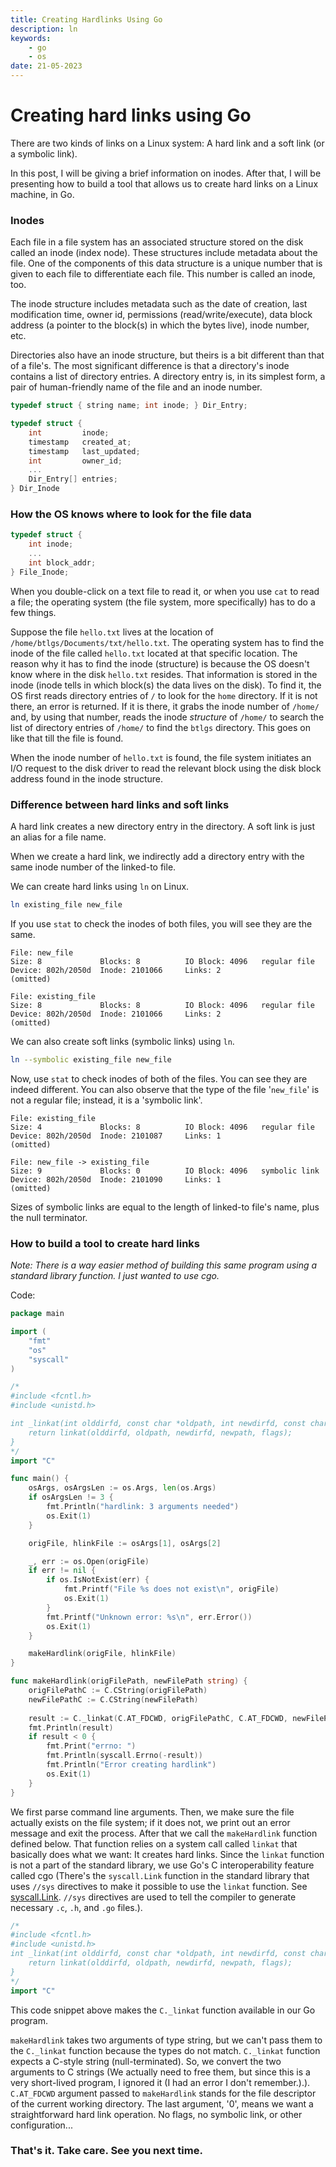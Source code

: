 ```yaml
---
title: Creating Hardlinks Using Go
description: ln
keywords:
    - go
    - os
date: 21-05-2023
---
```


# Creating hard links using Go

There are two kinds of links on a Linux system: A hard link and a soft link (or a symbolic link).

In this post, I will be giving a brief information on inodes. After that, I will be presenting how to build a tool that allows us to create hard links on a Linux machine, in Go. 

### Inodes

Each file in a file system has an associated structure stored on the disk called an inode (index node). These structures include metadata about the file. One of the components of this data structure is a unique number that is given to each file to differentiate each file. This number is called an inode, too.

The inode structure includes metadata such as the date of creation, last modification time, owner id, permissions (read/write/execute), data block address (a pointer to the block(s) in which the bytes live), inode number, etc.

Directories also have an inode structure, but theirs is a bit different than that of a file's. The most significant difference is that a directory's inode contains a list of directory entries. A directory entry is, in its simplest form, a pair of human-friendly name of the file and an inode number.

```c
typedef struct { string name; int inode; } Dir_Entry;

typedef struct {
    int         inode;
    timestamp   created_at;
    timestamp   last_updated;
    int         owner_id;
    ...
    Dir_Entry[] entries;
} Dir_Inode

```

### How the OS knows where to look for the file data

```c
typedef struct {
    int inode;
    ...
    int block_addr; 
} File_Inode;
```

When you double-click on a text file to read it, or when you use `cat` to read a file; the operating system (the file system, more specifically) has to do a few things. 

Suppose the file `hello.txt` lives at the location of `/home/btlgs/Documents/txt/hello.txt`. The operating system has to find the inode of the file called `hello.txt` located at that specific location. The reason why it has to find the inode (structure) is because the OS doesn't know where in the disk `hello.txt` resides. That information is stored in the inode (inode tells in which block(s) the data lives on the disk). To find it, the OS first reads directory entries of `/` to look for the `home` directory. If it is not there, an error is returned. If it is there, it grabs the inode number of `/home/` and, by using that number, reads the inode *structure* of `/home/` to search the list of directory entries of `/home/` to find the `btlgs` directory. This goes on like that till the file is found. 

When the inode number of `hello.txt` is found, the file system initiates an I/O request to the disk driver to read the relevant block using the disk block address found in the inode structure.

### Difference between hard links and soft links

A hard link creates a new directory entry in the directory. A soft link is just an alias for a file name.

When we create a hard link, we indirectly add a directory entry with the same inode number of the linked-to file.

We can create hard links using `ln` on Linux.

```bash
ln existing_file new_file
```

If you use `stat` to check the inodes of both files, you will see they are the same.

```
File: new_file
Size: 8         	Blocks: 8          IO Block: 4096   regular file
Device: 802h/2050d	Inode: 2101066     Links: 2
(omitted)
```

```
File: existing_file
Size: 8         	Blocks: 8          IO Block: 4096   regular file
Device: 802h/2050d	Inode: 2101066     Links: 2
(omitted)
```

We can also create soft links (symbolic links) using `ln`.

```bash
ln --symbolic existing_file new_file
```

Now, use `stat` to check inodes of both of the files. You can see they are indeed different. You can also observe that the type of the file '`new_file`' is not a regular file; instead, it is a 'symbolic link'.

```
File: existing_file
Size: 4         	Blocks: 8          IO Block: 4096   regular file
Device: 802h/2050d	Inode: 2101087     Links: 1
(omitted)
```

```
File: new_file -> existing_file
Size: 9        	    Blocks: 0          IO Block: 4096   symbolic link
Device: 802h/2050d	Inode: 2101090     Links: 1
(omitted)
```

Sizes of symbolic links are equal to the length of linked-to file's name, plus the null terminator.

### How to build a tool to create hard links

*Note: There is a way easier method of building this same program using a standard library function. I just wanted to use cgo.*

Code:
```go
package main

import (
	"fmt"
	"os"
	"syscall"
)

/*
#include <fcntl.h>
#include <unistd.h>

int _linkat(int olddirfd, const char *oldpath, int newdirfd, const char *newpath, int flags) {
    return linkat(olddirfd, oldpath, newdirfd, newpath, flags);
}
*/
import "C"

func main() {
	osArgs, osArgsLen := os.Args, len(os.Args)
	if osArgsLen != 3 {
		fmt.Println("hardlink: 3 arguments needed")
		os.Exit(1)
	}

	origFile, hlinkFile := osArgs[1], osArgs[2]

	_, err := os.Open(origFile)
	if err != nil {
		if os.IsNotExist(err) {
			fmt.Printf("File %s does not exist\n", origFile)
			os.Exit(1)
		}
		fmt.Printf("Unknown error: %s\n", err.Error())
		os.Exit(1)
	}

	makeHardlink(origFile, hlinkFile)
}

func makeHardlink(origFilePath, newFilePath string) {
	origFilePathC := C.CString(origFilePath)
	newFilePathC := C.CString(newFilePath)
	
	result := C._linkat(C.AT_FDCWD, origFilePathC, C.AT_FDCWD, newFilePathC, 0)
	fmt.Println(result)
	if result < 0 {
		fmt.Print("errno: ")
		fmt.Println(syscall.Errno(-result))
		fmt.Println("Error creating hardlink")
		os.Exit(1)
	}
}
```

We first parse command line arguments. Then, we make sure the file actually exists on the file system; if it does not, we print out an error message and exit the process. After that we call the `makeHardlink` function defined below. That function relies on a system call called `linkat` that basically does what we want: It creates hard links. Since the `linkat` function is not a part of the standard library, we use Go's C interoperability feature called cgo (There's the `syscall.Link` function in the standard library that uses `//sys` directives to make it possible to use the `linkat` function. See [syscall.Link](https://cs.opensource.google/go/go/+/refs/tags/go1.20.4:src/syscall/syscall_linux.go;l=259). `//sys` directives are used to tell the compiler to generate necessary `.c`, `.h`, and `.go` files.). 

```go
/*
#include <fcntl.h>
#include <unistd.h>
int _linkat(int olddirfd, const char *oldpath, int newdirfd, const char *newpath, int flags) {
    return linkat(olddirfd, oldpath, newdirfd, newpath, flags);
}
*/
import "C"
```

This code snippet above makes the `C._linkat` function available in our Go program. 

`makeHardlink` takes two arguments of type string, but we can't pass them to the `C._linkat` function because the types do not match. `C._linkat` function expects a C-style string (null-terminated). So, we convert the two arguments to C strings (We actually need to free them, but since this is a very short-lived program, I ignored it (I had an error I don't remember.).). `C.AT_FDCWD` argument passed to `makeHardlink` stands for the file descriptor of the current working directory. The last argument, '0', means we want a straightforward hard link operation. No flags, no symbolic link, or other configuration...

### That's it. Take care. See you next time.
